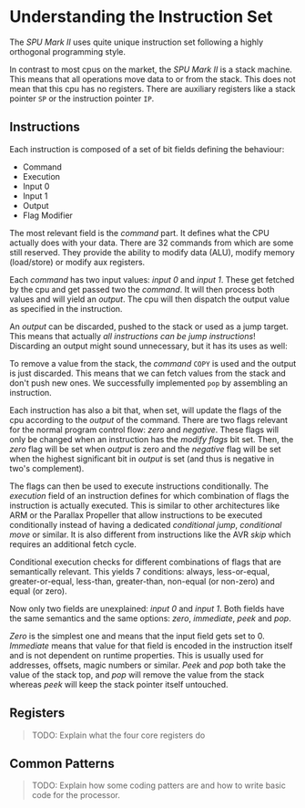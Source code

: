 # Understanding the Instruction Set

The *SPU Mark II* uses quite unique instruction set following a highly orthogonal
programming style.

In contrast to most cpus on the market, the *SPU Mark II* is a stack machine. This
means that all operations move data to or from the stack. This does not mean that
this cpu has no registers. There are auxiliary registers like a stack pointer `SP`
or the instruction pointer `IP`.

## Instructions

Each instruction is composed of a set of bit fields defining the behaviour:
- Command
- Execution
- Input 0
- Input 1
- Output
- Flag Modifier

The most relevant field is the *command* part. It defines what the CPU actually does
with your data. There are 32 commands from which are some still reserved. They provide
the ability to modify data (ALU), modify memory (load/store) or modify aux registers.

Each *command* has two input values: *input 0* and *input 1*. These get fetched by the
cpu and get passed two the *command*. It will then process both values and will yield
an *output*. The cpu will then dispatch the output value as specified in the instruction.

An *output* can be discarded, pushed to the stack or used as a jump target. This means
that actually *all instructions can be jump instructions*! Discarding an output might
sound unnecessary, but it has its uses as well:

To remove a value from the stack, the *command* `COPY` is used and the output is just
discarded. This means that we can fetch values from the stack and don't push new ones.
We successfully implemented `pop` by assembling an instruction.

Each instruction has also a bit that, when set, will update the flags of the cpu
according to the *output* of the command. There are two flags relevant for the
normal program control flow: *zero* and *negative*. These flags will only be changed
when an instruction has the *modify flags* bit set. Then, the *zero* flag will be set
when *output* is zero and the *negative* flag will be set when the highest significant
bit in *output* is set (and thus is negative in two's complement).

The flags can then be used to execute instructions conditionally. The *execution* field
of an instruction defines for which combination of flags the instruction is actually
executed. This is similar to other architectures like ARM or the Parallax Propeller that
allow instructions to be executed conditionally instead of having a dedicated *conditional jump*,
*conditional move* or similar. It is also different from instructions like the AVR *skip*
which requires an additional fetch cycle.

Conditional execution checks for different combinations of flags that are semantically
relevant. This yields 7 conditions: always, less-or-equal, greater-or-equal, less-than,
greater-than, non-equal (or non-zero) and equal (or zero).

Now only two fields are unexplained: *input 0* and *input 1*. Both fields have the same
semantics and the same options: *zero*, *immediate*, *peek* and *pop*.

*Zero* is the simplest one and means that the input field gets set to 0. *Immediate* means
that value for that field is encoded in the instruction itself and is not dependent on 
runtime properties. This is usually used for addresses, offsets, magic numbers or similar.
*Peek* and *pop* both take the value of the stack top, and *pop* will remove the value
from the stack whereas *peek* will keep the stack pointer itself untouched.

## Registers

> TODO: Explain what the four core registers do

## Common Patterns

> TODO: Explain how some coding patters are and how
> to write basic code for the processor.